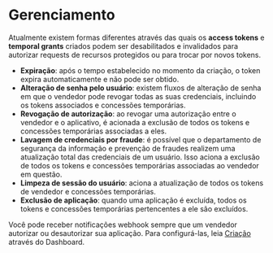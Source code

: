 # Gerenciamento

Atualmente existem formas diferentes através das quais os **access tokens** e **temporal grants** criados podem ser desabilitados e invalidados para autorizar requests de recursos protegidos ou para trocar por novos tokens. 

* **Expiração**: após o tempo estabelecido no momento da criação, o token expira automaticamente e não pode ser obtido.
* **Alteração de senha pelo usuário**: existem fluxos de alteração de senha em que o vendedor pode revogar todas as suas credenciais, incluindo os tokens associados e concessões temporárias.
* **Revogação de autorização**: ao revogar uma autorização entre o vendedor e o aplicativo, é acionada a exclusão de todos os tokens e concessões temporárias associadas a eles.
* **Lavagem de credenciais por fraude**: é possível que o departamento de segurança da informação e prevenção de fraudes realizem uma atualização total das credenciais de um usuário. Isso aciona a exclusão de todos os tokens e concessões temporárias associadas ao vendedor em questão.
* **Limpeza de sessão do usuário**: aciona a atualização de todos os tokens de vendedor e concessões temporárias.
* **Exclusão de aplicação**: quando uma aplicação é excluída, todos os tokens e concessões temporárias pertencentes a ele são excluídos.

Você pode receber notificações webhook sempre que um vendedor autorizar ou desautorizar sua aplicação. Para configurá-las, leia [Criação](https://www.mercadopago[FAKER][URL][DOMAIN]/developers/pt/guides/resources/dashboard/creation) através do Dashboard.
